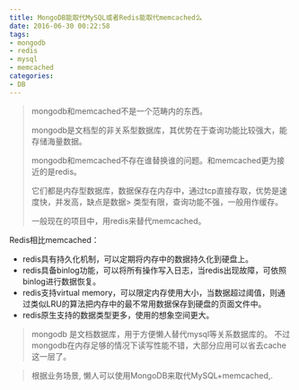 ```yaml
---
title: MongoDB能取代MySQL或者Redis能取代memcached么
date: 2016-06-30 00:22:58
tags:
- mongodb
- redis
- mysql
- memcached
categories:
- DB
---
```




> mongodb和memcached不是一个范畴内的东西。
> 
> mongodb是文档型的非关系型数据库，其优势在于查询功能比较强大，能存储海量数据。
> 
> mongodb和memcached不存在谁替换谁的问题。和memcached更为接近的是redis。
> 
> 它们都是内存型数据库，数据保存在内存中，通过tcp直接存取，优势是速度快，并发高，缺点是数据> 类型有限，查询功能不强，一般用作缓存。
> 
> 一般现在的项目中，用redis来替代memcached。

<!-- more -->

Redis相比memcached：

- redis具有持久化机制，可以定期将内存中的数据持久化到硬盘上。
- redis具备binlog功能，可以将所有操作写入日志，当redis出现故障，可依照binlog进行数据恢复。
- redis支持virtual memory，可以限定内存使用大小，当数据超过阈值，则通过类似LRU的算法把内存中的最不常用数据保存到硬盘的页面文件中。
- redis原生支持的数据类型更多，使用的想象空间更大。



> mongodb 是文档数据库，用于方便懒人替代mysql等关系数据库的。
> 不过mongodb在内存足够的情况下读写性能不错，大部分应用可以省去cache这一层了。

> 根据业务场景, 懒人可以使用MongoDB来取代MySQL+memcached,.